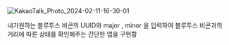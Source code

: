 ![KakaoTalk_Photo_2024-02-11-16-30-01](https://github.com/didtlrhks/iBeacon-Bluetooth/assets/105967852/e075bc12-e415-44ae-b8ff-f00991251561)

내가원하는 블루투스 비콘의 UUID와 major , minor 을 입력하여 블루투스 비콘과의 거리에 따른 상태를 확인해주는 간단한 앱을 구현함
